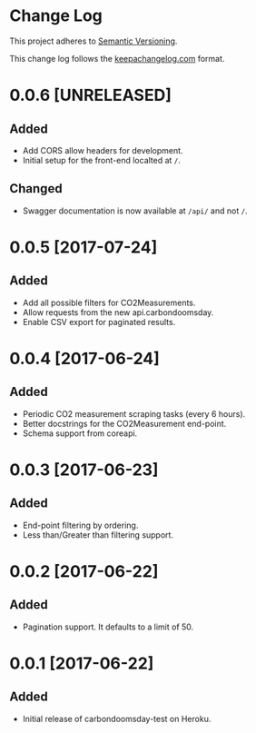 # Change Log

This project adheres to [Semantic Versioning].

This change log follows the [keepachangelog.com] format.

[Semantic Versioning]: http://semver.org/
[keepachangelog.com]: http://keepachangelog.com/en/0.3.0/

# 0.0.6 [UNRELEASED]

## Added
* Add CORS allow headers for development.
* Initial setup for the front-end localted at `/`.

## Changed
* Swagger documentation is now available at `/api/` and not `/`.

# 0.0.5 [2017-07-24]

## Added
* Add all possible filters for CO2Measurements.
* Allow requests from the new api.carbondoomsday.
* Enable CSV export for paginated results.

# 0.0.4 [2017-06-24]

## Added
* Periodic CO2 measurement scraping tasks (every 6 hours).
* Better docstrings for the CO2Measurement end-point.
* Schema support from coreapi.

# 0.0.3 [2017-06-23]
## Added
* End-point filtering by ordering.
* Less than/Greater than filtering support.

# 0.0.2 [2017-06-22]

## Added
* Pagination support. It defaults to a limit of 50.

# 0.0.1 [2017-06-22]

## Added
* Initial release of carbondoomsday-test on Heroku.
